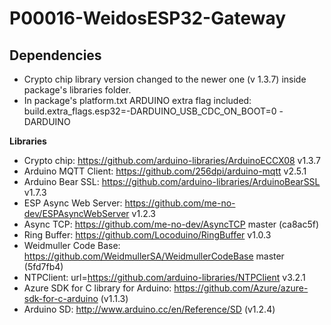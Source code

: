 # P00016-WeidosESP32-Gateway


## Dependencies
- Crypto chip library version changed to the newer one (v 1.3.7) inside package's libraries folder.
- In package's platform.txt ARDUINO extra flag included: build.extra_flags.esp32=-DARDUINO_USB_CDC_ON_BOOT=0 -DARDUINO

**Libraries**
- Crypto chip:          https://github.com/arduino-libraries/ArduinoECCX08  v1.3.7
- Arduino MQTT Client:  https://github.com/256dpi/arduino-mqtt   v2.5.1
- Arduino Bear SSL:     https://github.com/arduino-libraries/ArduinoBearSSL v1.7.3
- ESP Async Web Server: https://github.com/me-no-dev/ESPAsyncWebServer v1.2.3
- Async TCP:            https://github.com/me-no-dev/AsyncTCP   master (ca8ac5f)
- Ring Buffer:          https://github.com/Locoduino/RingBuffer     v1.0.3
- Weidmuller Code Base: https://github.com/WeidmullerSA/WeidmullerCodeBase master (5fd7fb4)
- NTPClient: url=https://github.com/arduino-libraries/NTPClient v3.2.1
- Azure SDK for C library for Arduino: https://github.com/Azure/azure-sdk-for-c-arduino (v1.1.3)
- Arduino SD: http://www.arduino.cc/en/Reference/SD (v1.2.4)